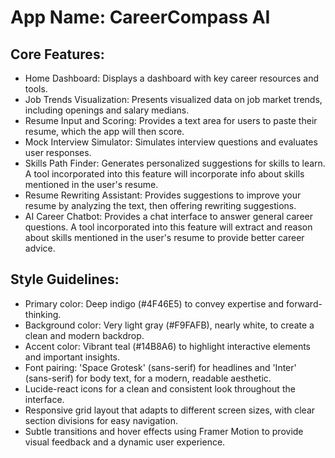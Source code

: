 # **App Name**: CareerCompass AI

## Core Features:

- Home Dashboard: Displays a dashboard with key career resources and tools.
- Job Trends Visualization: Presents visualized data on job market trends, including openings and salary medians.
- Resume Input and Scoring: Provides a text area for users to paste their resume, which the app will then score.
- Mock Interview Simulator: Simulates interview questions and evaluates user responses.
- Skills Path Finder: Generates personalized suggestions for skills to learn. A tool incorporated into this feature will incorporate info about skills mentioned in the user's resume.
- Resume Rewriting Assistant: Provides suggestions to improve your resume by analyzing the text, then offering rewriting suggestions.
- AI Career Chatbot: Provides a chat interface to answer general career questions. A tool incorporated into this feature will extract and reason about skills mentioned in the user's resume to provide better career advice.

## Style Guidelines:

- Primary color: Deep indigo (#4F46E5) to convey expertise and forward-thinking.
- Background color: Very light gray (#F9FAFB), nearly white, to create a clean and modern backdrop.
- Accent color: Vibrant teal (#14B8A6) to highlight interactive elements and important insights.
- Font pairing: 'Space Grotesk' (sans-serif) for headlines and 'Inter' (sans-serif) for body text, for a modern, readable aesthetic.
- Lucide-react icons for a clean and consistent look throughout the interface.
- Responsive grid layout that adapts to different screen sizes, with clear section divisions for easy navigation.
- Subtle transitions and hover effects using Framer Motion to provide visual feedback and a dynamic user experience.